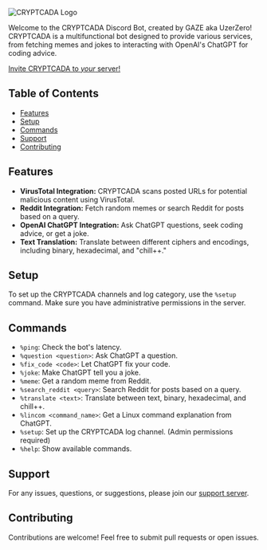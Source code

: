![CRYPTCADA Logo](https://i.imgur.com/Xb92Qi7.png)

Welcome to the CRYPTCADA Discord Bot, created by GAZE aka UzerZero! CRYPTCADA is a multifunctional bot designed to provide various services, from fetching memes and jokes to interacting with OpenAI's ChatGPT for coding advice.

[Invite CRYPTCADA to *your* server!](https://discord.com/api/oauth2/authorize?client_id=1158761436001091595&permissions=8&scope=bot+applications.commands)

## Table of Contents

- [Features](#features)
- [Setup](#setup)
- [Commands](#commands)
- [Support](#support)
- [Contributing](#contributing)

## Features

- **VirusTotal Integration:** CRYPTCADA scans posted URLs for potential malicious content using VirusTotal.
- **Reddit Integration:** Fetch random memes or search Reddit for posts based on a query.
- **OpenAI ChatGPT Integration:** Ask ChatGPT questions, seek coding advice, or get a joke.
- **Text Translation:** Translate between different ciphers and encodings, including binary, hexadecimal, and "chill++."

## Setup

To set up the CRYPTCADA channels and log category, use the `%setup` command. Make sure you have administrative permissions in the server.

## Commands

- `%ping`: Check the bot's latency.
- `%question <question>`: Ask ChatGPT a question.
- `%fix_code <code>`: Let ChatGPT fix your code.
- `%joke`: Make ChatGPT tell you a joke.
- `%meme`: Get a random meme from Reddit.
- `%search_reddit <query>`: Search Reddit for posts based on a query.
- `%translate <text>`: Translate between text, binary, hexadecimal, and chill++.
- `%lincom <command_name>`: Get a Linux command explanation from ChatGPT.
- `%setup`: Set up the CRYPTCADA log channel. (Admin permissions required)
- `%help`: Show available commands.

## Support

For any issues, questions, or suggestions, please join our [support server](https://discord.gg/ZPy7Ddxad8).

## Contributing

Contributions are welcome! Feel free to submit pull requests or open issues.
